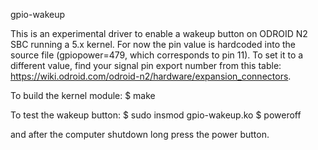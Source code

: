 gpio-wakeup

This is an experimental driver to enable a wakeup button on ODROID N2 SBC running a 5.x kernel.
For now the pin value is hardcoded into the source file (gpiopower=479, which corresponds to pin 11). 
To set it to a different value, find your signal pin export number from this table: https://wiki.odroid.com/odroid-n2/hardware/expansion_connectors.

To build the kernel module:
 $ make

To test the wakeup button:
 $ sudo insmod gpio-wakeup.ko
 $ poweroff

and after the computer shutdown long press the power button.
